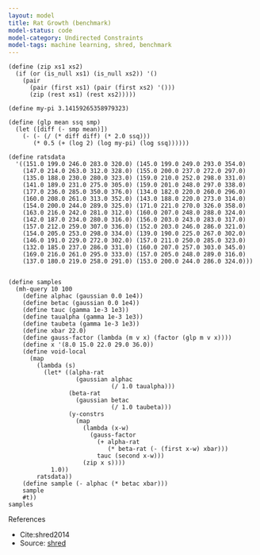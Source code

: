 ```yaml
---
layout: model
title: Rat Growth (benchmark)
model-status: code
model-category: Undirected Constraints
model-tags: machine learning, shred, benchmark
---
```


    (define (zip xs1 xs2) 
      (if (or (is_null xs1) (is_null xs2)) '() 
        (pair 
          (pair (first xs1) (pair (first xs2) '()))
          (zip (rest xs1) (rest xs2)))))
    
    (define my-pi 3.14159265358979323)
    
    (define (glp mean ssq smp)
      (let ([diff (- smp mean)])
        (- (- (/ (* diff diff) (* 2.0 ssq)))
           (* 0.5 (+ (log 2) (log my-pi) (log ssq))))))
    
    (define ratsdata
      '((151.0 199.0 246.0 283.0 320.0) (145.0 199.0 249.0 293.0 354.0)
        (147.0 214.0 263.0 312.0 328.0) (155.0 200.0 237.0 272.0 297.0)
        (135.0 188.0 230.0 280.0 323.0) (159.0 210.0 252.0 298.0 331.0)
        (141.0 189.0 231.0 275.0 305.0) (159.0 201.0 248.0 297.0 338.0)
        (177.0 236.0 285.0 350.0 376.0) (134.0 182.0 220.0 260.0 296.0)
        (160.0 208.0 261.0 313.0 352.0) (143.0 188.0 220.0 273.0 314.0)
        (154.0 200.0 244.0 289.0 325.0) (171.0 221.0 270.0 326.0 358.0)
        (163.0 216.0 242.0 281.0 312.0) (160.0 207.0 248.0 288.0 324.0)
        (142.0 187.0 234.0 280.0 316.0) (156.0 203.0 243.0 283.0 317.0)
        (157.0 212.0 259.0 307.0 336.0) (152.0 203.0 246.0 286.0 321.0)
        (154.0 205.0 253.0 298.0 334.0) (139.0 190.0 225.0 267.0 302.0)
        (146.0 191.0 229.0 272.0 302.0) (157.0 211.0 250.0 285.0 323.0)
        (132.0 185.0 237.0 286.0 331.0) (160.0 207.0 257.0 303.0 345.0)
        (169.0 216.0 261.0 295.0 333.0) (157.0 205.0 248.0 289.0 316.0)
        (137.0 180.0 219.0 258.0 291.0) (153.0 200.0 244.0 286.0 324.0)))
    
    
    (define samples
      (mh-query 10 100
        (define alphac (gaussian 0.0 1e4))
        (define betac (gaussian 0.0 1e4))
        (define tauc (gamma 1e-3 1e3))
        (define taualpha (gamma 1e-3 1e3))
        (define taubeta (gamma 1e-3 1e3))
        (define xbar 22.0)
        (define gauss-factor (lambda (m v x) (factor (glp m v x))))
        (define x '(8.0 15.0 22.0 29.0 36.0))
        (define void-local
          (map
            (lambda (s)
              (let* ((alpha-rat
                       (gaussian alphac
                                 (/ 1.0 taualpha)))
                     (beta-rat
                       (gaussian betac
                                 (/ 1.0 taubeta)))
                     (y-constrs
                       (map
                         (lambda (x-w)
                           (gauss-factor
                             (+ alpha-rat
                                (* beta-rat (- (first x-w) xbar)))
                             tauc (second x-w)))
                         (zip x s))))
                1.0))
            ratsdata))
        (define sample (- alphac (* betac xbar))) 
        sample 
        #t))
    samples



References 

- Cite:shred2014
- Source: [shred](https://github.com/LFY/shred/tree/master/benchmarks/rats.ss)
